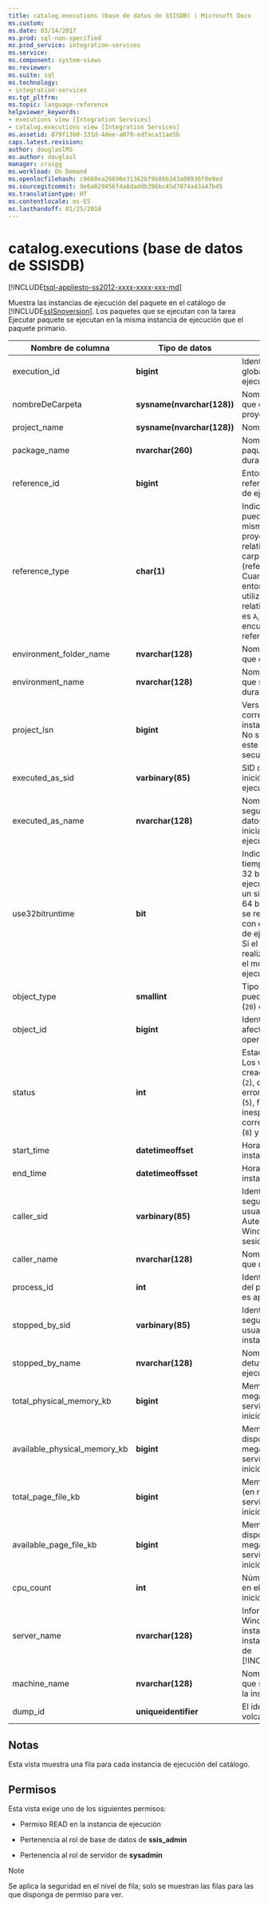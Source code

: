 ```yaml
---
title: catalog.executions (base de datos de SSISDB) | Microsoft Docs
ms.custom: 
ms.date: 03/14/2017
ms.prod: sql-non-specified
ms.prod_service: integration-services
ms.service: 
ms.component: system-views
ms.reviewer: 
ms.suite: sql
ms.technology:
- integration-services
ms.tgt_pltfrm: 
ms.topic: language-reference
helpviewer_keywords:
- executions view [Integration Services]
- catalog.executions view [Integration Services]
ms.assetid: 879f13b0-331d-4dee-a079-edfaca11ae5b
caps.latest.revision: 
author: douglaslMS
ms.author: douglasl
manager: craigg
ms.workload: On Demand
ms.openlocfilehash: c9660ea26696e31362bf9b88b343a08936f8e9ed
ms.sourcegitcommit: 9e6a029456f4a8daddb396bc45d7874a43a47b45
ms.translationtype: HT
ms.contentlocale: es-ES
ms.lasthandoff: 01/25/2018
---
```

# <a name="catalogexecutions-ssisdb-database"></a>catalog.executions (base de datos de SSISDB)
[!INCLUDE[tsql-appliesto-ss2012-xxxx-xxxx-xxx-md](../../includes/tsql-appliesto-ss2012-xxxx-xxxx-xxx-md.md)]

  Muestra las instancias de ejecución del paquete en el catálogo de [!INCLUDE[ssISnoversion](../../includes/ssisnoversion-md.md)]. Los paquetes que se ejecutan con la tarea Ejecutar paquete se ejecutan en la misma instancia de ejecución que el paquete primario.  
  
|Nombre de columna|Tipo de datos|Description|  
|-----------------|---------------|-----------------|  
|execution_id|**bigint**|Identificador (id.) único global de la instancia de ejecución.|  
|nombreDeCarpeta|**sysname(nvarchar(128))**|Nombre de la carpeta que contiene el proyecto.|  
|project_name|**sysname(nvarchar(128))**|Nombre del proyecto.|  
|package_name|**nvarchar(260)**|Nombre del primer paquete que se inició durante la ejecución.|  
|reference_id|**bigint**|Entorno al que hace referencia la instancia de ejecución.|  
|reference_type|**char(1)**|Indica si el entorno se puede encontrar en la misma carpeta que el proyecto (referencia relativa) o en una carpeta diferente (referencia absoluta). Cuando el valor es `R`, el entorno se encuentra utilizando una referencia relativa. Cuando el valor es `A`, el entorno se encuentra utilizando una referencia absoluta.|  
|environment_folder_name|**nvarchar(128)**|Nombre de la carpeta que contiene el entorno.|  
|environment_name|**nvarchar(128)**|Nombre del entorno al que se hizo referencia durante la ejecución.|  
|project_lsn|**bigint**|Versión del proyecto correspondiente a la instancia de ejecución. No se garantiza que este número sea secuencial.|  
|executed_as_sid|**varbinary(85)**|SID del usuario que inició la instancia de ejecución.|  
|executed_as_name|**nvarchar(128)**|Nombre de la entidad de seguridad de base de datos que se utilizó para iniciar la instancia de ejecución.|  
|use32bitruntime|**bit**|Indica si el motor en tiempo de ejecución de 32 bits se usa para ejecutar el paquete en un sistema operativo de 64 bits. Si el valor es `1`, se realiza la ejecución con el motor en tiempo de ejecución de 32 bits. Si el valor es `0`, se realiza la ejecución con el motor en tiempo de ejecución de 64 bits.|  
|object_type|**smallint**|Tipo de objeto. El objeto puede ser un proyecto (`20`) o un paquete (`30`).|  
|object_id|**bigint**|Identificador del objeto afectado por la operación.|  
|status|**int**|Estado de la operación. Los valores posibles son creado (`1`), en ejecución (`2`), cancelado (`3`), con errores (`4`), pendiente (`5`), finalizado inesperadamente (`6`), correcto (`7`), deteniendo (`8`) y completado (`9`).|  
|start_time|**datetimeoffset**|Hora a la que se inició la instancia de ejecución.|  
|end_time|**datetimeoffsset**|Hora a la que finalizó la instancia de ejecución.|  
|caller_sid|**varbinary(85)**|Identificador de seguridad (SID) del usuario si se utilizó Autenticación de Windows para iniciar sesión.|  
|caller_name|**nvarchar(128)**|Nombre de la cuenta que realizó la operación.|  
|process_id|**int**|Identificador de proceso del proceso externo, si es aplicable.|  
|stopped_by_sid|**varbinary(85)**|Identificador de seguridad (SID) del usuario que detuvo la instancia de ejecución.|  
|stopped_by_name|**nvarchar(128)**|Nombre del usuario que detuvo la instancia de ejecución.|  
|total_physical_memory_kb|**bigint**|Memoria física total (en megabytes) en el servidor cuando se inició la ejecución.|  
|available_physical_memory_kb|**bigint**|Memoria física disponible (en megabytes) en el servidor cuando se inició la ejecución.|  
|total_page_file_kb|**bigint**|Memoria de página total (en megabytes) en el servidor cuando se inició la ejecución.|  
|available_page_file_kb|**bigint**|Memoria de página disponible (en megabytes) en el servidor cuando se inició la ejecución.|  
|cpu_count|**int**|Número de CPU lógicas en el servidor cuando se inició la ejecución.|  
|server_name|**nvarchar(128)**|Información del servidor Windows y de la instancia asociada a una instancia especificada de [!INCLUDE[ssNoVersion](../../includes/ssnoversion-md.md)].|  
|machine_name|**nvarchar(128)**|Nombre del equipo en el que se está ejecutando la instancia del servidor.|  
|dump_id|**uniqueidentifier**|El identificador de un volcado de ejecución.|  
  
## <a name="remarks"></a>Notas  
 Esta vista muestra una fila para cada instancia de ejecución del catálogo.  
  
## <a name="permissions"></a>Permisos  
 Esta vista exige uno de los siguientes permisos:  
  
-   Permiso READ en la instancia de ejecución  
  
-   Pertenencia al rol de base de datos de **ssis_admin**  
  
-   Pertenencia al rol de servidor de **sysadmin**  
  
> [!NOTE]  
>  Se aplica la seguridad en el nivel de fila; solo se muestran las filas para las que disponga de permiso para ver.  
  
  

